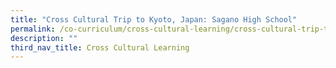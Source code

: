 ```yaml
---
title: "Cross Cultural Trip to Kyoto, Japan: Sagano High School"
permalink: /co-curriculum/cross-cultural-learning/cross-cultural-trip-to-kyoto-japan-sagano-high-school/
description: ""
third_nav_title: Cross Cultural Learning
---
```

